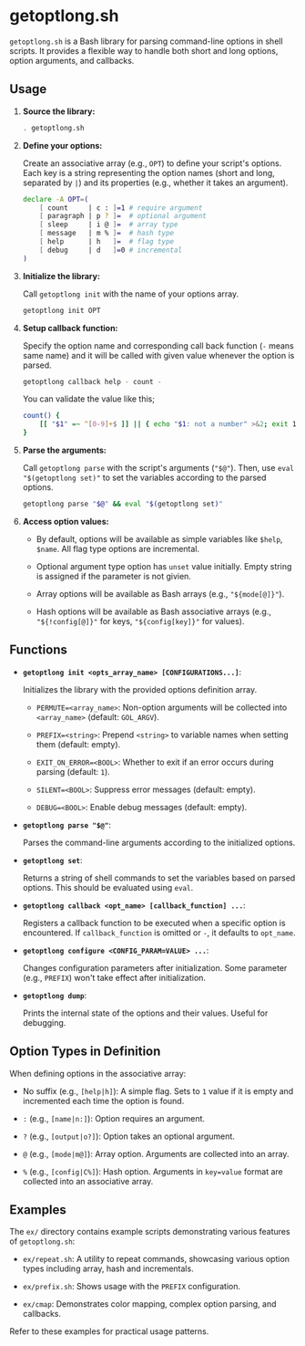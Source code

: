 # getoptlong.sh

`getoptlong.sh` is a Bash library for parsing command-line options in
shell scripts. It provides a flexible way to handle both short and
long options, option arguments, and callbacks.

## Usage

1.  **Source the library:**

    ```bash
    . getoptlong.sh
    ```

2.  **Define your options:**

    Create an associative array (e.g., `OPT`) to define your script's
    options.  Each key is a string representing the option names
    (short and long, separated by `|`) and its properties (e.g.,
    whether it takes an argument).

    ```bash
    declare -A OPT=(
        [ count     | c : ]=1 # require argument
        [ paragraph | p ? ]=  # optional argument
        [ sleep     | i @ ]=  # array type
        [ message   | m % ]=  # hash type
        [ help      | h   ]=  # flag type
        [ debug     | d   ]=0 # incremental
    )
    ```

3.  **Initialize the library:**

    Call `getoptlong init` with the name of your options array.

    ```bash
    getoptlong init OPT
    ```

4.  **Setup callback function:**

    Specify the option name and corresponding call back function (`-`
    means same name) and it will be called with given value whenever
    the option is parsed.

    ```bash
    getoptlong callback help - count -
    ```

    You can validate the value like this;
	
	```bash
    count() {
        [[ "$1" =~ ^[0-9]+$ ]] || { echo "$1: not a number" >&2; exit 1 ; }
    }
    ```

5.  **Parse the arguments:**

    Call `getoptlong parse` with the script's arguments
    (`"$@"`). Then, use `eval "$(getoptlong set)"` to set the
    variables according to the parsed options.

    ```bash
    getoptlong parse "$@" && eval "$(getoptlong set)" 
    ```

6.  **Access option values:**

    - By default, options will be available as simple variables like
      `$help`, `$name`.  All flag type options are incremental.

    - Optional argument type option has `unset` value initially.
      Empty string is assigned if the parameter is not givien.

    - Array options will be available as Bash arrays (e.g.,
      `"${mode[@]}"`).

    - Hash options will be available as Bash associative arrays (e.g.,
      `"${!config[@]}"` for keys, `"${config[key]}"` for values).

## Functions

-   **`getoptlong init <opts_array_name> [CONFIGURATIONS...]`**:

    Initializes the library with the provided options definition array.

    -   `PERMUTE=<array_name>`: Non-option arguments will be collected
        into `<array_name>` (default: `GOL_ARGV`).

    -   `PREFIX=<string>`: Prepend `<string>` to variable names when
        setting them (default: empty).

    -   `EXIT_ON_ERROR=<BOOL>`: Whether to exit if an error occurs
        during parsing (default: `1`).

    -   `SILENT=<BOOL>`: Suppress error messages (default: empty).

    -   `DEBUG=<BOOL>`: Enable debug messages (default: empty).

-   **`getoptlong parse "$@"`**:

    Parses the command-line arguments according to the initialized
    options.

-   **`getoptlong set`**:

    Returns a string of shell commands to set the variables based on
    parsed options. This should be evaluated using `eval`.

-   **`getoptlong callback <opt_name> [callback_function] ...`**:

    Registers a callback function to be executed when a specific
    option is encountered. If `callback_function` is omitted or `-`,
    it defaults to `opt_name`.

-   **`getoptlong configure <CONFIG_PARAM=VALUE> ...`**:

    Changes configuration parameters after initialization.  Some
    parameter (e.g., `PREFIX`) won't take effect after initialization.

-   **`getoptlong dump`**:

    Prints the internal state of the options and their values. Useful
    for debugging.

## Option Types in Definition

When defining options in the associative array:

-   No suffix (e.g., `[help|h]`): A simple flag. Sets to `1` value if
    it is empty and incremented each time the option is found.

-   `:` (e.g., `[name|n:]`): Option requires an argument.

-   `?` (e.g., `[output|o?]`): Option takes an optional argument.

-   `@` (e.g., `[mode|m@]`): Array option. Arguments are collected into an array.

-   `%` (e.g., `[config|C%]`): Hash option. Arguments in `key=value`
    format are collected into an associative array.

## Examples

The `ex/` directory contains example scripts demonstrating various
features of `getoptlong.sh`:

-   `ex/repeat.sh`: A utility to repeat commands, showcasing various
    option types including array, hash and incrementals.

-   `ex/prefix.sh`: Shows usage with the `PREFIX` configuration.

-   `ex/cmap`: Demonstrates color mapping, complex option parsing, and
    callbacks.

Refer to these examples for practical usage patterns.
